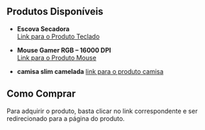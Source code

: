 ## Produtos Disponíveis  

- **Escova Secadora**  
  [Link para o Produto Teclado](https://s.shopee.com.br/4L6Ko0FF6I)  

- **Mouse Gamer RGB – 16000 DPI**  
  [Link para o Produto Mouse](https://s.shopee.com.br/AKL1Gn9Zax)
  
- **camisa slim camelada**
  [link para o produto camisa](https://s.shopee.com.br/AA48zAs8Iz)
  
## Como Comprar 

Para adquirir o produto, basta clicar no link correspondente e ser redirecionado para a página do produto.


